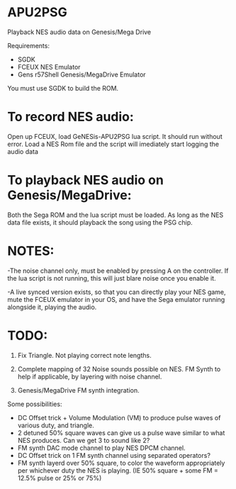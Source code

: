 # APU2PSG
Playback NES audio data on Genesis/Mega Drive

Requirements:
- SGDK
- FCEUX NES Emulator
- Gens r57Shell Genesis/MegaDrive Emulator

You must use SGDK to build the ROM.

# To record NES audio:
Open up FCEUX, load GeNESis-APU2PSG lua script. It should run without error.
Load a NES Rom file and the script will imediately start logging the audio data

# To playback NES audio on Genesis/MegaDrive:
Both the Sega ROM and the lua script must be loaded.
As long as the NES data file exists, it should playback the song using the PSG chip.


# NOTES:

-The noise channel only, must be enabled by pressing A on the controller. If the lua script is not running, this will just blare noise once you enable it.

-A live synced version exists, so that you can directly play your NES game, mute the FCEUX emulator in your OS, and have the Sega emulator running alongside it, playing the audio.

# TODO:
1. Fix Triangle. Not playing correct note lengths.
2. Complete mapping of 32 Noise sounds possible on NES. FM Synth to help if applicable, by layering with noise channel.

3. Genesis/MegaDrive FM synth integration.

Some possibilities:
- DC Offset trick + Volume Modulation (VM) to produce pulse waves of various duty, and triangle. 
- 2 detuned 50% square waves can give us a pulse wave similar to what NES produces. Can we get 3 to sound like 2?
- FM synth DAC mode channel to play NES DPCM channel.
- DC Offset trick on 1 FM synth channel using separated operators?
- FM synth layerd over 50% square, to color the waveform appropriately per whichever duty the NES is playing.  (IE 50% square + some FM = 12.5% pulse or 25% or 75%)
